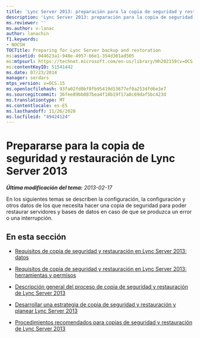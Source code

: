```yaml
---
title: 'Lync Server 2013: preparación para la copia de seguridad y restauración de Lync Server'
description: 'Lync Server 2013: preparación para la copia de seguridad y restauración de Lync Server.'
ms.reviewer: ''
ms.author: v-lanac
author: lanachin
f1.keywords:
- NOCSH
TOCTitle: Preparing for Lync Server backup and restoration
ms:assetid: 044623a1-948e-4957-b6e1-354d301ad505
ms:mtpsurl: https://technet.microsoft.com/en-us/library/Hh202159(v=OCS.15)
ms:contentKeyID: 51541442
ms.date: 07/23/2014
manager: serdars
mtps_version: v=OCS.15
ms.openlocfilehash: 93fa02fd0bf8fb95419d13677ef0a253dfd6e3e7
ms.sourcegitcommit: 36fee89bb887bea4f18b19f17a8c69daf5bc423d
ms.translationtype: MT
ms.contentlocale: es-ES
ms.lasthandoff: 11/26/2020
ms.locfileid: "49424124"
---
```

# <a name="preparing-for-lync-server-2013-backup-and-restoration"></a>Prepararse para la copia de seguridad y restauración de Lync Server 2013

<div data-xmlns="http://www.w3.org/1999/xhtml">

<div class="topic" data-xmlns="http://www.w3.org/1999/xhtml" data-msxsl="urn:schemas-microsoft-com:xslt" data-cs="https://msdn.microsoft.com/">

<div data-asp="https://msdn2.microsoft.com/asp">



</div>

<div id="mainSection">

<div id="mainBody">

<span> </span>

_**Última modificación del tema:** 2013-02-17_

En los siguientes temas se describen la configuración, la configuración y otros datos de los que necesita hacer una copia de seguridad para poder restaurar servidores y bases de datos en caso de que se produzca un error o una interrupción.

<div>

## <a name="in-this-section"></a>En esta sección

  - [Requisitos de copia de seguridad y restauración en Lync Server 2013: datos](lync-server-2013-backup-and-restoration-requirements-data.md)

  - [Requisitos de copia de seguridad y restauración en Lync Server 2013: herramientas y permisos](lync-server-2013-backup-and-restoration-requirements-tools-and-permissions.md)

  - [Descripción general del proceso de copia de seguridad y restauración de Lync Server 2013](lync-server-2013-backup-and-restoration-process-overview.md)

  - [Desarrollar una estrategia de copia de seguridad y restauración y planear Lync Server 2013](lync-server-2013-developing-a-backup-and-restoration-strategy-and-plan.md)

  - [Procedimientos recomendados para copias de seguridad y restauración de Lync Server 2013](lync-server-2013-best-practices-for-backup-and-restoration.md)

</div>

</div>

<span> </span>

</div>

</div>

</div>

